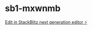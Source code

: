# sb1-mxwnmb

[Edit in StackBlitz next generation editor ⚡️](https://stackblitz.com/~/github.com/ahmtid/sb1-mxwnmb)